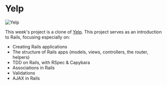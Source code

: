 Yelp
=====

![Yelp](http://online.wsj.com/media/yelp_E_20090219184904.jpg)

This week's project is a clone of [Yelp](http://www.yelp.co.uk). This project serves as an introduction to Rails, focusing especially on:

* Creating Rails applications
* The structure of Rails apps (models, views, controllers, the router, helpers)
* TDD on Rails, with RSpec & Capybara
* Associations in Rails
* Validations
* AJAX in Rails

